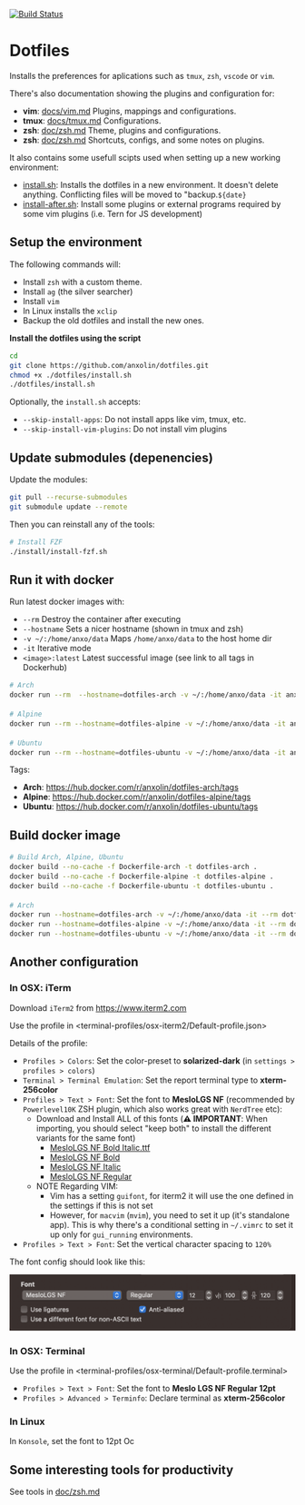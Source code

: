 [![Build Status](https://travis-ci.org/anxolin/dotfiles.svg?branch=master)](https://travis-ci.org/anxolin/dotfiles)

# Dotfiles

Installs the preferences for aplications such as `tmux`, `zsh`, `vscode` or `vim`.

There's also documentation showing the plugins and configuration for:

- **vim**: [docs/vim.md](docs/vim.md) Plugins, mappings and configurations.
- **tmux**: [docs/tmux.md](docs/tmux.md) Configurations.
- **zsh**: [doc/zsh.md](docs/zsh.md) Theme, plugins and configurations.
- **zsh**: [doc/zsh.md](docs/vscode.md) Shortcuts, configs, and some notes on plugins.

It also contains some usefull scipts used when setting up a new working environment:

- [install.sh](install.sh): Installs the dotfiles in a new environment.
  It doesn't delete anything. Conflicting files will be moved to "backup.`${date}`
- [install-after.sh](install.sh): Install some plugins or external programs required by some vim plugins (i.e. Tern for JS development)

## Setup the environment

The following commands will:

- Install `zsh` with a custom theme.
- Install `ag` (the silver searcher)
- Install `vim`
- In Linux installs the `xclip`
- Backup the old dotfiles and install the new ones.

**Install the dotfiles using the script**

```bash
cd
git clone https://github.com/anxolin/dotfiles.git
chmod +x ./dotfiles/install.sh
./dotfiles/install.sh
```

Optionally, the `install.sh` accepts:

- `--skip-install-apps`: Do not install apps like vim, tmux, etc.
- `--skip-install-vim-plugins`: Do not install vim plugins

## Update submodules (depenencies)

Update the modules:

```bash
git pull --recurse-submodules
git submodule update --remote
```

Then you can reinstall any of the tools:

```bash
# Install FZF
./install/install-fzf.sh
```

## Run it with docker

Run latest docker images with:

- `--rm` Destroy the container after executing
- `--hostname` Sets a nicer hostname (shown in tmux and zsh)
- `-v ~/:/home/anxo/data` Maps `/home/anxo/data` to the host home dir
- `-it` Iterative mode
- `<image>:latest` Latest successful image (see link to all tags in Dockerhub)

```bash
# Arch
docker run --rm  --hostname=dotfiles-arch -v ~/:/home/anxo/data -it anxolin/dotfiles-arch:latest

# Alpine
docker run --rm --hostname=dotfiles-alpine -v ~/:/home/anxo/data -it anxolin/dotfiles-alpine:latest

# Ubuntu
docker run --rm --hostname=dotfiles-ubuntu -v ~/:/home/anxo/data -it anxolin/dotfiles-ubuntu:latest
```

Tags:

- **Arch**: https://hub.docker.com/r/anxolin/dotfiles-arch/tags
- **Alpine**: https://hub.docker.com/r/anxolin/dotfiles-alpine/tags
- **Ubuntu**: https://hub.docker.com/r/anxolin/dotfiles-ubuntu/tags

## Build docker image

```bash
# Build Arch, Alpine, Ubuntu
docker build --no-cache -f Dockerfile-arch -t dotfiles-arch .
docker build --no-cache -f Dockerfile-alpine -t dotfiles-alpine .
docker build --no-cache -f Dockerfile-ubuntu -t dotfiles-ubuntu .

# Arch
docker run --hostname=dotfiles-arch -v ~/:/home/anxo/data -it --rm dotfiles-arch
docker run --hostname=dotfiles-alpine -v ~/:/home/anxo/data -it --rm dotfiles-alpine
docker run --hostname=dotfiles-ubuntu -v ~/:/home/anxo/data -it --rm dotfiles-ubuntu
```

## Another configuration

### In OSX: iTerm

Download `iTerm2` from https://www.iterm2.com

Use the profile in <terminal-profiles/osx-iterm2/Default-profile.json>

Details of the profile:

- `Profiles > Colors`: Set the color-preset to **solarized-dark** (in `settings > profiles > colors`)
- `Terminal > Terminal Emulation`: Set the report terminal type to **xterm-256color**
- `Profiles > Text > Font`: Set the font to **MesloLGS NF** (recommended by `Powerlevel10K` ZSH plugin, which also works great with `NerdTree` etc):
  - Download and Install ALL of this fonts (**⚠️ IMPORTANT**: When importing, you should select "keep both" to install the different variants for the same font)
    - [MesloLGS NF Bold Italic.ttf](./fonts/meslo-patched-for-powerlevel10k/MesloLGS%20NF%20Bold%20Italic.ttf)
    - [MesloLGS NF Bold](./fonts/meslo-patched-for-powerlevel10k/MesloLGS%20NF%20Bold.ttf)
    - [MesloLGS NF Italic](./fonts/meslo-patched-for-powerlevel10k/MesloLGS%20NF%20Italic.ttf)
    - [MesloLGS NF Regular](./fonts/meslo-patched-for-powerlevel10k/MesloLGS%20NF%20Regular.ttf)
  - NOTE Regarding VIM:
    - Vim has a setting `guifont`, for iterm2 it will use the one defined in the settings if this is not set
    - However, for `macvim` (`mvim`), you need to set it up (it's standalone app). This is why there's a conditional setting in `~/.vimrc` to set it up only for `gui_running` environments.
- `Profiles > Text > Font`: Set the vertical character spacing to `120%`

The font config should look like this:

<p align="center">
  <img src="./docs/images/iterm2-fonts.png" width="700" />
</p>

### In OSX: Terminal

Use the profile in <terminal-profiles/osx-terminal/Default-profile.terminal>

- `Profiles > Text > Font`: Set the font to **Meslo LGS NF Regular 12pt**
- `Profiles > Advanced > Terminfo`: Declare terminal as **xterm-256color**

### In Linux

In `Konsole`, set the font to 12pt Oc

## Some interesting tools for productivity

See tools in [doc/zsh.md](docs/zsh.md)
